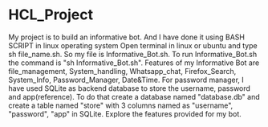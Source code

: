 # HCL_Project
 My project is to build an informative bot.
 And I have done it using BASH SCRIPT in linux operating system
 Open terminal in linux or ubuntu and type sh file_name.sh.
 So my file is Informative_Bot.sh.
 To run Informative_Bot.sh the command is "sh Informative_Bot.sh".
 Features of my Informative Bot are file_management, System_handling, Whatsapp_chat, Firefox_Search, System_Info, Password_Manager, Date&Time.
For password manager, I have used SQLite as backend database to store the username, password and app(reference).
To do that create a database named "database.db" and create a table named "store" with 3 columns named as "username", "password", "app" in SQLite.
Explore the features provided for my bot.
